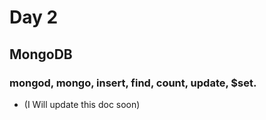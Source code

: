 # Day 2

## **MongoDB**
### mongod, mongo, insert, find, count, update, $set.

- (I Will update this doc soon)
